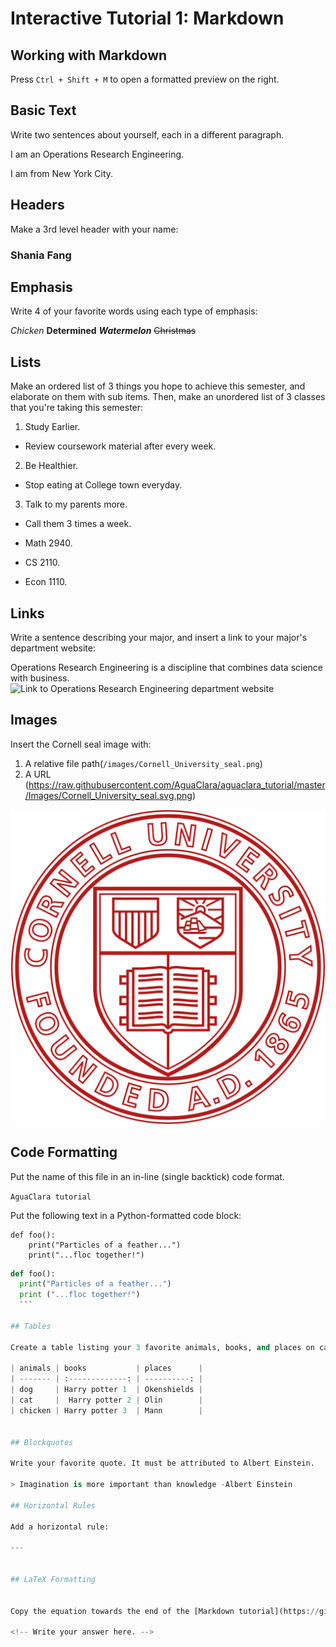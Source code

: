 # Interactive Tutorial 1: Markdown

## Working with Markdown

Press `Ctrl + Shift + M` to open a formatted preview on the right.

## Basic Text

Write two sentences about yourself, each in a different paragraph.

I am an Operations Research Engineering.

I am from New York City.

## Headers

Make a 3rd level header with your name:

### Shania Fang

## Emphasis

Write 4 of your favorite words using each type of emphasis:

*Chicken*
**Determined**
***Watermelon***
~~Christmas~~

## Lists

Make an ordered list of 3 things you hope to achieve this semester, and elaborate on them with sub items. Then, make an unordered list of 3 classes that you're taking this semester:

1. Study Earlier.
  - Review coursework material after every week.
2. Be Healthier.
  - Stop eating at College town everyday.
3. Talk to my parents more.
  - Call them 3 times a week.

- Math 2940.
- CS 2110.
- Econ 1110.

## Links

Write a sentence describing your major, and insert a link to your major's department website:

Operations Research Engineering is a discipline that combines data science with business. ![Link to Operations Research Engineering department website](https://www.orie.cornell.edu/orie)


## Images

Insert the Cornell seal image with:
  1. A relative file path(`/images/Cornell_University_seal.png`)
  2. A URL (https://raw.githubusercontent.com/AguaClara/aguaclara_tutorial/master/Images/Cornell_University_seal.svg.png)

![This image is in ``/images/Cornell_University_seal.png``](https://raw.githubusercontent.com/AguaClara/aguaclara_tutorial/master/Images/Cornell_University_seal.svg.png)

## Code Formatting

Put the name of this file in an in-line (single backtick) code format.

`AguaClara tutorial`

Put the following text in a Python-formatted code block:

```
def foo():
    print("Particles of a feather...")
    print("...floc together!")
```

  ``` python
  def foo():
    print("Particles of a feather...")
    print ("...floc together!")
    ```

## Tables

Create a table listing your 3 favorite animals, books, and places on campus. Use a different alignment for each column.

| animals | books           | places      |
| ------- | :-------------: | ----------: |
| dog     | Harry potter 1  | Okenshields |
| cat     |  Harry potter 2 | Olin        |
| chicken | Harry potter 3  | Mann        |


## Blockquotes

Write your favorite quote. It must be attributed to Albert Einstein.

> Imagination is more important than knowledge -Albert Einstein

## Horizontal Rules

Add a horizontal rule:

---


## LaTeX Formatting


Copy the equation towards the end of the [Markdown tutorial](https://github.com/AguaClara/aguaclara_tutorial/wiki/Markdown#latex-formatting) and paste it here: $$ a^2 + b^2 = c^2 $$

<!-- Write your answer here. -->
